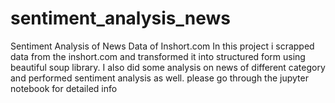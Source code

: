 # sentiment_analysis_news
Sentiment Analysis of News Data of Inshort.com
In this project i scrapped data from the inshort.com and transformed it into structured form using beautiful soup library.
I also did some analysis on news of different category and performed sentiment analysis as well.
please go through the jupyter notebook for detailed info
